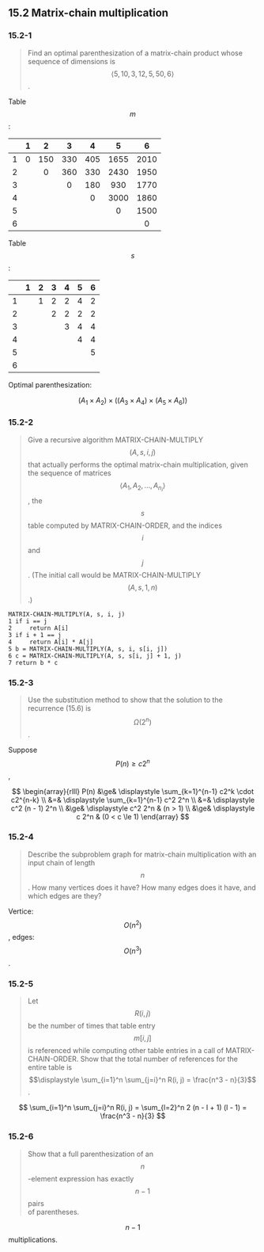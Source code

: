 ## 15.2 Matrix-chain multiplication

### 15.2-1

> Find an optimal parenthesization of a matrix-chain product whose sequence of dimensions is $$\left \langle 5, 10, 3, 12, 5, 50, 6 \right \rangle$$.

Table $$m$$:

|  | 1 | 2 | 3 | 4 | 5 | 6 |
| :---: | :---: | :---: | :---: | :---: | :---: | :---: |
| 1 | 0 | 150 | 330 | 405 | 1655 | 2010 |
| 2 |  | 0 | 360 | 330 | 2430 | 1950 |
| 3 |  |  | 0 | 180 | 930 | 1770 |
| 4 |  |  |  | 0 | 3000 | 1860 |
| 5 |  |  |  |  | 0 | 1500 |
| 6 |  |  |  |  |  | 0 |

Table $$s$$:

|  | 1 | 2 | 3 | 4 | 5 | 6 |
| :---: | :---: | :---: | :---: | :---: | :---: | :---: |
| 1 |  | 1 | 2 | 2 | 4 | 2 |
| 2 |  |  | 2 | 2 | 2 | 2 |
| 3 |  |  |  | 3 | 4 | 4 |
| 4 |  |  |  |  | 4 | 4 |
| 5 |  |  |  |  |  | 5 |
| 6 |  |  |  |  |  |  |

Optimal parenthesization:


$$
(A_1 \times A_2) \times ((A_3 \times A_4) \times (A_5 \times A_6))
$$


### 15.2-2

> Give a recursive algorithm MATRIX-CHAIN-MULTIPLY$$(A, s, i, j)$$ that actually performs the optimal matrix-chain multiplication, given the sequence of matrices $$\langle A_1, A_2, \dots ,A_{n_i} \rangle$$, the $$s$$ table computed by MATRIX-CHAIN-ORDER, and the indices $$i$$ and $$j$$. \(The initial call would be MATRIX-CHAIN-MULTIPLY$$(A, s, 1, n)$$.\)

```
MATRIX-CHAIN-MULTIPLY(A, s, i, j)
1 if i == j
2     return A[i]
3 if i + 1 == j
4     return A[i] * A[j]
5 b = MATRIX-CHAIN-MULTIPLY(A, s, i, s[i, j])
6 c = MATRIX-CHAIN-MULTIPLY(A, s, s[i, j] + 1, j)
7 return b * c
```

### 15.2-3

> Use the substitution method to show that the solution to the recurrence \(15.6\) is $$\Omega(2^n)$$.

Suppose $$P(n) \ge c2^n$$,


$$
\begin{array}{rlll}
P(n) &\ge& \displaystyle \sum_{k=1}^{n-1} c2^k \cdot c2^{n-k} \\
&=& \displaystyle \sum_{k=1}^{n-1} c^2 2^n \\
&=& \displaystyle c^2 (n - 1) 2^n \\
&\ge& \displaystyle c^2 2^n & (n > 1) \\
&\ge& \displaystyle c 2^n & (0 < c \le 1)
\end{array}
$$


### 15.2-4

> Describe the subproblem graph for matrix-chain multiplication with an input chain of length $$n$$. How many vertices does it have? How many edges does it have, and which edges are they?

Vertice: $$O(n^2)$$, edges: $$O(n^3)$$.

### 15.2-5

> Let $$R(i, j)$$ be the number of times that table entry $$m[i, j]$$ is referenced while computing other table entries in a call of MATRIX-CHAIN-ORDER. Show that the total number of references for the entire table is  
> $$\displaystyle \sum_{i=1}^n \sum_{j=i}^n R(i, j) = \frac{n^3 - n}{3}$$.


$$
\sum_{i=1}^n \sum_{j=i}^n R(i, j) = \sum_{l=2}^n 2 (n - l + 1) (l - 1) = \frac{n^3 - n}{3}
$$


### 15.2-6

> Show that a full parenthesization of an $$n$$-element expression has exactly $$n-1$$ pairs  
> of parentheses.

$$n - 1$$ multiplications.

